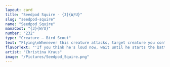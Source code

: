 ```yaml
---
layout: card
title: "Seedpod Squire - {3}{W/U}"
slug: "seedpod-squire"
name: "Seedpod Squire"
manaCost: "{3}{W/U}"
number: "232"
type: "Creature — Bird Scout"
text: "Flying\nWhenever this creature attacks, target creature you control without flying gets +1/+1 until end of turn."
flavorText: "'If you think he's loud now, wait until he starts the battle song.'\n—Clement, pessimistic adventurer"
artist: "Christina Kraus"
image: "/Pictures/Seedpod_Squire.png"
---
```



